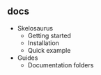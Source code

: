 ## docs

- Skelosaurus
  - Getting started
  - Installation
  - Quick example
- Guides
  - Documentation folders
